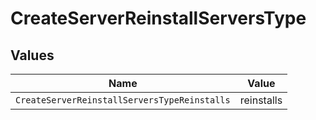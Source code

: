 # CreateServerReinstallServersType


## Values

| Name                                         | Value                                        |
| -------------------------------------------- | -------------------------------------------- |
| `CreateServerReinstallServersTypeReinstalls` | reinstalls                                   |